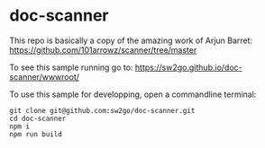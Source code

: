 # doc-scanner

This repo is basically a copy of the amazing work of Arjun Barret: https://github.com/101arrowz/scanner/tree/master

To see this sample running go to: 
https://sw2go.github.io/doc-scanner/wwwroot/

To use this sample for developping, open a commandline terminal:
```
git clone git@github.com:sw2go/doc-scanner.git
cd doc-scanner
npm i
npm run build
```



